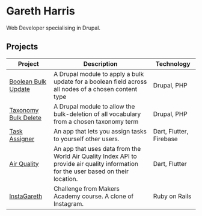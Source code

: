 # Gareth Harris

Web Developer specialising in Drupal. 


## Projects
Project | Description | Technology
--- | --- | --- 
[Boolean Bulk Update](https://github.com/gdharris1000/boolean_bulk_update) | A Drupal module to apply a bulk update for a boolean field across all nodes of a chosen content type | Drupal, PHP
[Taxonomy Bulk Delete](https://github.com/gdharris1000/taxonomy_bulk_delete) | A Drupal module to allow the bulk-deletion of all vocabulary from a chosen taxonomy term | Drupal, PHP
[Task Assigner](https://github.com/gdharris1000/task_assigner) | An app that lets you assign tasks to yourself other users.  | Dart, Flutter, Firebase
[Air Quality](https://github.com/gdharris1000/air_quality) | An app that uses data from the World Air Quality Index API to provide air quality information for the user based on their location. | Dart, Flutter
[InstaGareth](https://github.com/gdharris1000/instagareth) | Challenge from Makers Academy course. A clone of Instagram.  | Ruby on Rails




